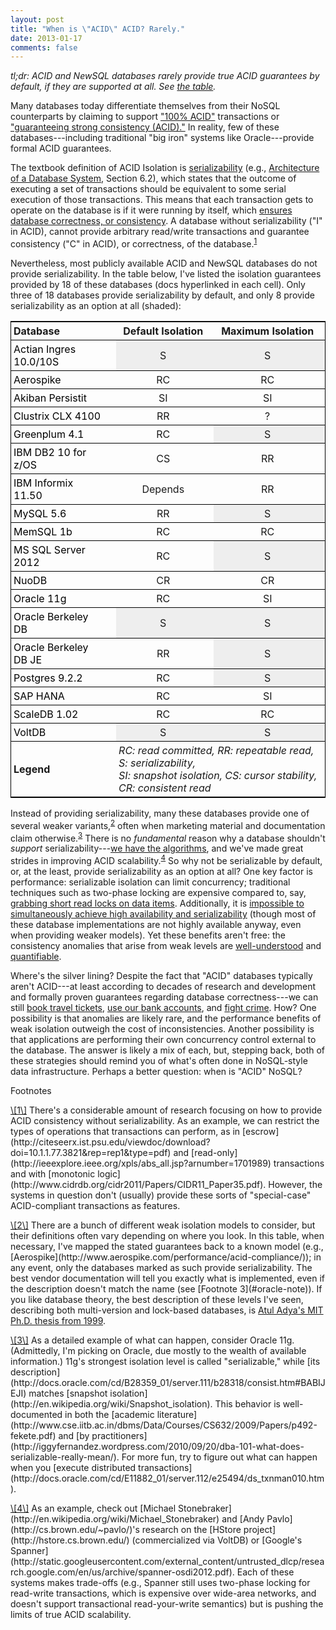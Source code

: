 ```yaml
---
layout: post
title: "When is \"ACID\" ACID? Rarely."
date: 2013-01-17
comments: false
---
```


<style>

table {
border: 1px solid black;
border-spacing:0px;
width: 100%;
}

td.serializable {
background-color: #EEE;
}

td {
padding: 4px;
text-align: center;
border-bottom: 1px solid black;
padding-right:10px;
}

.dbname {
text-align: left;
padding-right: 24px;
}

a.tablelink:link {text-decoration: none; color: black; }
a.tablelink:hover {text-decoration: none; color: #666;}

#legendbox {
font-style: italic;
text-align: left;
width: 420px;
}

#legendlabel {
font-weight: bold;
text-align: left;
}

</style>

*tl;dr: ACID and NewSQL databases rarely provide true ACID guarantees
 by default, if they are supported at all. See <a href="#acidtable">the
 table</a>.*

Many databases today differentiate themselves from their NoSQL
counterparts by claiming to support <a class="no-decorate"
href="http://www.nuodb.com/explore/sql-cloud-database-product/">"100%
ACID"</a> transactions or <a class="no-decorate"
href="http://www.aerospike.com/performance/acid-compliance/">"guaranteeing
strong consistency (ACID)."</a> In reality, few of these
databases---including traditional "big iron" systems like
Oracle---provide formal ACID guarantees.

The textbook definition of ACID Isolation is <a class="no-decorate"
href="http://en.wikipedia.org/wiki/Serializability">serializability</a>
(e.g., <a
href="http://db.cs.berkeley.edu/papers/fntdb07-architecture.pdf">Architecture
of a Database System</a>, Section 6.2), which states that the outcome
of executing a set of transactions should be equivalent to some serial
execution of those transactions. This means that each transaction gets
to operate on the database is if it were running by itself, which <a
class="no-decorate"
href="http://research.microsoft.com/en-us/people/philbe/chapter1.pdf">ensures
database correctness, or consistency</a>. A database without
serializability ("I" in ACID), cannot provide arbitrary read/write
transactions and guarantee consistency ("C" in ACID), or correctness,
of the database.<sup><a class="no-decorate" href="#arbitrary-note">1</a></sup>

Nevertheless, most publicly available ACID and NewSQL databases do not
provide serializability. In the table below, I've listed the isolation
guarantees provided by 18 of these databases (docs hyperlinked in each
cell). Only three of 18 databases provide serializability by
default, and only 8 provide serializability as an option at all
(shaded):

<center>
<table id="acidtable">
<tr>
<td class="dbname"><b>Database</b></td><td><b>Default Isolation</b></td><td><b>Maximum Isolation</b></td>
</tr>

<tr>
<td class="dbname"><a class="tablelink" href="http://docs.actian.com/ingres/10s/database-administrator-guide/2349-isolation-levels">Actian Ingres 10.0/10S</a></td><td class="serializable">S</td><td class="serializable">S</td>
</tr>

<tr>
<td class="dbname"><a class="tablelink" href="http://www.aerospike.com/performance/acid-compliance/">Aerospike</a></td><td>RC</td><td>RC</td>
</tr>

<tr>
<td class="dbname"><a class="tablelink" href="http://www.akiban.com/ak-docs/admin/persistit/Transactions.html">Akiban Persistit</a></td><td>SI</td><td>SI</td>
</tr>

<tr>
<td class="dbname"><a class="tablelink" href="http://www.clustrix.com/Portals/146389/docs/Clustrix_System_Administrators_Guide_v4.1.pdf">Clustrix CLX 4100</a></td><td>RR</td><td>?</td>
</tr>

<tr>
<td class="dbname"><a class="tablelink" href="http://media.gpadmin.me/wp-content/uploads/2012/11/GPDBAGuide.pdf">Greenplum 4.1</a></td><td>RC</td><td class="serializable">S</td>
</tr>

<tr>
<td class="dbname"><a class="tablelink" href="http://publib.boulder.ibm.com/infocenter/dzichelp/v2r2/index.jsp?topic=%2Fcom.ibm.db2z10.doc.perf%2Fsrc%2Ftpc%2Fdb2z_chooseisolationoption.htm">IBM DB2 10 for z/OS</a></td><td>CS</td><td>RR</td>
</tr>

<tr>
<td class="dbname"><a class="tablelink" href="http://publib.boulder.ibm.com/infocenter/idshelp/v115/index.jsp?topic=%2Fcom.ibm.sqls.doc%2Fids_sqs_1161.htm">IBM Informix 11.50</a></td><td>Depends</td><td>RR</td>
</tr>

<tr>
<td class="dbname"><a class="tablelink" href="http://dev.mysql.com/doc/refman/5.6/en/set-transaction.html">MySQL 5.6</a></td><td>RR</td><td class="serializable">S</td>
</tr>

<tr>
<td class="dbname"><a class="tablelink" href="http://developers.memsql.com/docs/1b/isolationlevel.html">MemSQL 1b</a></td><td>RC</td><td>RC</td>
</tr>

<tr>
<td class="dbname"><a class="tablelink" href="http://msdn.microsoft.com/en-us/library/ms173763.aspx">MS SQL Server 2012</a></td><td>RC</td><td class="serializable">S</td>
</tr>

<tr>
<td class="dbname"><a class="tablelink" href="http://www.nuodb.com/nuodb-online-documentation/references/r_Lang/r_Transactions.html">NuoDB</a></td><td>CR</td><td>CR</td>
</tr>

<tr>
<td class="dbname"><a class="tablelink" href="http://docs.oracle.com/cd/B28359_01/server.111/b28318/consist.htm#autoId8">Oracle 11g</a></td><td>RC</td><td>SI</td>
</tr>

<tr>
<td class="dbname"><a class="tablelink" href="http://docs.oracle.com/cd/E17277_02/html/TransactionGettingStarted/isolation.html">Oracle Berkeley DB</a></td><td class="serializable">S</td><td class="serializable">S</td>
</tr>

<tr>
<td class="dbname"><a class="tablelink" href="http://docs.oracle.com/cd/E17277_02/html/TransactionGettingStarted/isolation.html">Oracle Berkeley DB JE</a></td><td>RR</td><td class="serializable">S</td>
</tr>

<tr>
<td class="dbname"><a class="tablelink" href="http://www.postgresql.org/docs/9.2/static/transaction-iso.html">Postgres 9.2.2</a></td><td>RC</td><td class="serializable">S</td>
</tr>

<tr>
<td class="dbname"><a class="tablelink" href="http://help.sap.com/hana/html/sql_set_transaction.html">SAP HANA</a></td><td>RC</td><td>SI</td>
</tr>

<tr>
<td class="dbname"><a class="tablelink" href="http://www.scaledb.com/pdfs/ScaleDB_Cluster_Manual.pdf">ScaleDB 1.02</a></td><td>RC</td><td>RC</td>
</tr>

<tr>
<td class="dbname"><a class="tablelink" href="https://voltdb.com/">VoltDB</a></td><td class="serializable">S</td><td class="serializable">S</td>
</tr>

<tr>
<td id="legendlabel"><span id="legendlabel">Legend</span></td><td colspan="2" id="legendbox"> RC: read committed, RR: repeatable read, S: serializability,<br>SI: snapshot isolation, CS: cursor stability, CR: consistent read</td>
</tr>

</table>
</center>


Instead of providing serializability, many these databases provide one
of several weaker variants,<sup><a class="no-decorate"
href="#weak-note">2</a></sup> often when marketing material and
documentation claim otherwise.<sup><a class="no-decorate"
href="#oracle-note">3</a></sup> There is no *fundamental* reason why a
database shouldn't *support* serializability---[we have the
algorithms](http://research.microsoft.com/en-us/people/philbe/ccontrol.aspx),
and we've made great strides in improving ACID scalability.<sup><a
class="no-decorate" href="#research-note">4</a></sup> So why not be
serializable by default, or, at the least, provide serializability as
an option at all? One key factor is performance: serializable
isolation can limit concurrency; traditional techniques such as
two-phase locking are expensive compared to, say, <a
class="no-decorate"
href="http://diaswww.epfl.ch/courses/adms07/papers/GrayLocks.pdf">grabbing
short read locks on data items</a>. Additionally, it is [impossible to
simultaneously achieve high availability and
serializability](http://www.cs.cornell.edu/courses/CS614/2004sp/papers/DGS85.pdf)
(though most of these database implementations are not highly
available anyway, even when providing weaker models). Yet these
benefits aren't free: the consistency anomalies that arise from weak
levels are <a
href="http://www.cse.iitb.ac.in/dbms/Data/Courses/CS632/2009/Papers/p492-fekete.pdf">well-understood</a>
and <a
href="http://www.vldb.org/pvldb/2/vldb09-185.pdf">quantifiable</a>.

Where's the silver lining? Despite the fact that "ACID" databases
typically aren't ACID---at least according to decades of research and
development and formally proven guarantees regarding database
correctness---we can still <a
href="http://www.oracle.com/us/corporate/customers/customersearch/sabre-holdings-1-gg-ss-1849966.html">book
travel tickets</a>, <a
href="http://www.oracle.com/us/corporate/customers/customersearch/bank-of-baroda-1-db-ss-1875825.html">use
our bank accounts</a>, and <a
href="http://www.oracle.com/us/corporate/press/1871463">fight
crime</a>. How? One possibility is that anomalies are likely rare, and
the performance benefits of weak isolation outweigh the cost of
inconsistencies. Another possibility is that applications are
performing their own concurrency control external to the database. The
answer is likely a mix of each, but, stepping back, both of these
strategies should remind you of what's often done in NoSQL-style data
infrastructure. Perhaps a better question: when is "ACID" NoSQL?

<span id="footnotetitle">Footnotes</span>

<p> <span class="footnote" id="arbitrary-note" markdown="1"><a
class="no-decorate"
href="#arbitrary-note">\[1\]</a>&nbsp;There's&nbsp;a considerable
amount of research focusing on how to provide ACID consistency without
serializability. As an example, we can restrict the types of
operations that transactions can perform, as in
[escrow](http://citeseerx.ist.psu.edu/viewdoc/download?doi=10.1.1.77.3821&rep=rep1&type=pdf)
and
[read-only](http://ieeexplore.ieee.org/xpls/abs_all.jsp?arnumber=1701989)
transactions and with [monotonic
logic](http://www.cidrdb.org/cidr2011/Papers/CIDR11_Paper35.pdf).
However, the systems in question don't (usually) provide these sorts
of "special-case" ACID-compliant transactions as features.</span></p>

<p><span class="footnote" id="weak-note" markdown="1"><a
class="no-decorate" href="#weak-note">\[2\]</a>&nbsp;There&nbsp;are a
bunch of different weak isolation models to consider, but their
definitions often vary depending on where you look. In this table,
when necessary, I've mapped the stated guarantees back to a known
model (e.g.,
[Aerospike](http://www.aerospike.com/performance/acid-compliance/)); in
any event, only the databases marked as such provide
serializability. The best vendor documentation will tell you exactly
what is implemented, even if the description doesn't match the
name (see [Footnote 3](#oracle-note)). If you like database theory,
the best description of these levels I've seen, describing both
multi-version and lock-based databases, is&nbsp;<a
href="http://www.pmg.lcs.mit.edu/~adya/pubs/phd.pdf">Atul Adya's MIT
Ph.D. thesis from 1999</a>.</span> </p>

<p> <span class="footnote" id="oracle-note" markdown="1"><a
class="no-decorate" href="#oracle-note">\[3\]</a>&nbsp;As a detailed
example of what can happen, consider Oracle 11g. (Admittedly, I'm
picking on Oracle, due mostly to the wealth of available information.)
11g's strongest isolation level is called "serializable," while [its
description](http://docs.oracle.com/cd/B28359_01/server.111/b28318/consist.htm#BABIJEJI)
matches [snapshot
isolation](http://en.wikipedia.org/wiki/Snapshot_isolation). This
behavior is well-documented in both the [academic
literature](http://www.cse.iitb.ac.in/dbms/Data/Courses/CS632/2009/Papers/p492-fekete.pdf)
and [by
practitioners](http://iggyfernandez.wordpress.com/2010/09/20/dba-101-what-does-serializable-really-mean/). For
more fun, try to figure out what can happen when you [execute
distributed
transactions](http://docs.oracle.com/cd/E11882_01/server.112/e25494/ds_txnman010.htm).</span></p>

<p><span class="footnote" id="research-note" markdown="1"><a
class="no-decorate" href="#research-note">\[4\]</a>&nbsp;As an
example, check out [Michael
Stonebraker](http://en.wikipedia.org/wiki/Michael_Stonebraker) and
[Andy Pavlo](http://cs.brown.edu/~pavlo/)'s research on the 
[HStore project](http://hstore.cs.brown.edu/) (commercialized via VoltDB) or
[Google's
Spanner](http://static.googleusercontent.com/external_content/untrusted_dlcp/research.google.com/en/us/archive/spanner-osdi2012.pdf). Each
of these systems makes trade-offs (e.g., Spanner still uses two-phase
locking for read-write transactions, which is expensive over wide-area
networks, and doesn't support transactional read-your-write semantics)
but is pushing the limits of true ACID scalability.</span></p>


